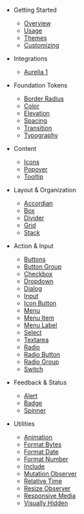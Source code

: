 - Getting Started

  - [Overview](/)
  <!-- - [Installation](/getting-started/installation) -->
  - [Usage](/getting-started/usage)
  - [Themes](/getting-started/themes)
  - [Customizing](/getting-started/customizing)
  <!-- - [Localization](/getting-started/localization) -->

- Integrations
  - [Aurelia 1](/integrations/aurelia-1)

- Foundation Tokens

  - [Border Radius](/foundations/border-radius)
  - [Color](/foundations/color)
  - [Elevation](/foundations/elevation)
  - [Spacing](/foundations/spacing)
  - [Transition](/foundations/transition)
  - [Typography](/foundations/typography)

- Content

  - [Icons](/components/icon)
  - [Popover](/components/popover)
  - [Tooltip](/components/tooltip)

- Layout & Organization

  - [Accordian](/components/accordion)
  - [Box](/components/box)
  - [Divider](/components/divider)
  - [Grid](/components/grid)
  - [Stack](/components/stack)

- Action & Input

  - [Buttons](/components/button)
  - [Button Group](/components/button-group)
  - [Checkbox](/components/checkbox)
  - [Dropdown](/components/dropdown)
  - [Dialog](/components/dialog)
  - [Input](/components/input)
  - [Icon Button](/components/icon-button)
  - [Menu](/components/menu)
  - [Menu Item](/components/menu-item)
  - [Menu Label](/components/menu-label)
  - [Select](/components/select)
  - [Textarea](/components/textarea)
  - [Radio](/components/radio)
  - [Radio Button](/components/radio-button)
  - [Radio Group](/components/radio-group)
  - [Switch](/components/switch)

- Feedback & Status

  - [Alert](/components/alert)
  - [Badge](/components/badge)
  - [Spinner](/components/spinner)
    <!-- - [Progress Bar](/components/progress-bar) -->
    <!-- - [Progress Ring](/components/progress-ring) -->

- Utilities

  - [Animation](/components/animation)
  - [Format Bytes](/components/format-bytes)
  - [Format Date](/components/format-date)
  - [Format Number](/components/format-number)
  - [Include](/components/include)
  - [Mutation Observer](/components/mutation-observer)
  - [Relative Time](/components/relative-time)
  - [Resize Observer](/components/resize-observer)
  - [Responsive Media](/components/responsive-media)
  - [Visually Hidden](/components/visually-hidden)

  <!--plop:component-->
